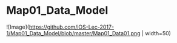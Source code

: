 # Map01_Data_Model
![Image](https://github.com/iOS-Lec-2017-1/Map01_Data_Model/blob/master/Map01_Data01.png | width=50)
